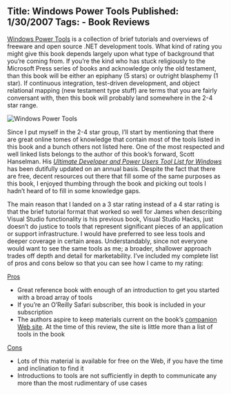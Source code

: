 Title: Windows Power Tools
Published: 1/30/2007
Tags:
    - Book Reviews
---
[Windows Power Tools](https://www.amazon.com/Windows-Developer-Power-Tools-Turbocharge/dp/0596527543) is a collection of brief tutorials and overviews of freeware and open source .NET development tools. What kind of rating you might give this book depends largely upon what type of background that you’re coming from. If you’re the kind who has stuck religiously to the Microsoft Press series of books and acknowledge only the old testament, than this book will be either an epiphany (5 stars) or outright blasphemy (1 star). If continuous integration, test-driven development, and object relational mapping (new testament type stuff) are terms that you are fairly conversant with, then this book will probably land somewhere in the 2-4 star range.

![Windows Power Tools](http://s3.beckshome.com/20070130-Windows-Power-Tools.jpg)

Since I put myself in the 2-4 star group, I’ll start by mentioning that there are great online tomes of knowledge that contain most of the tools listed in this book and a bunch others not listed here. One of the most respected and well linked lists belongs to the author of this book’s forward, Scott Hanselman. His [<i>Ultimate Developer and Power Users Tool List for Windows</i>](https://www.hanselman.com/blog/scott-hanselmans-2021-ultimate-developer-and-power-users-tool-list-for-windows) has been dutifully updated on an annual basis. Despite the fact that there are free, decent resources out there that fill some of the same purposes as this book, I enjoyed thumbing through the book and picking out tools I hadn’t heard of to fill in some knowledge gaps.

The main reason that I landed on a 3 star rating instead of a 4 star rating is that the brief tutorial format that worked so well for James when describing Visual Studio functionality is his previous book, Visual Studio Hacks, just doesn’t do justice to tools that represent significant pieces of an application or support infrastructure. I would have preferred to see less tools and deeper coverage in certain areas. Understandably, since not everyone would want to see the same tools as me; a broader, shallower approach trades off depth and detail for marketability. I’ve included my complete list of pros and cons below so that you can see how I came to my rating:

<u>Pros</u>

* Great reference book with enough of an introduction to get you started with a broad array of tools
* If you’re an O’Reilly Safari subscriber, this book is included in your subscription
* The authors aspire to keep materials current on the book’s [companion Web site](https://www.hugedomains.com/domain_profile.cfm?d=windevpowertools.com). At the time of this review, the site is little more than a list of tools in the book

<u>Cons</u>

* Lots of this material is available for free on the Web, if you have the time and inclination to find it
* Introductions to tools are not sufficiently in depth to communicate any more than the most rudimentary of use cases
